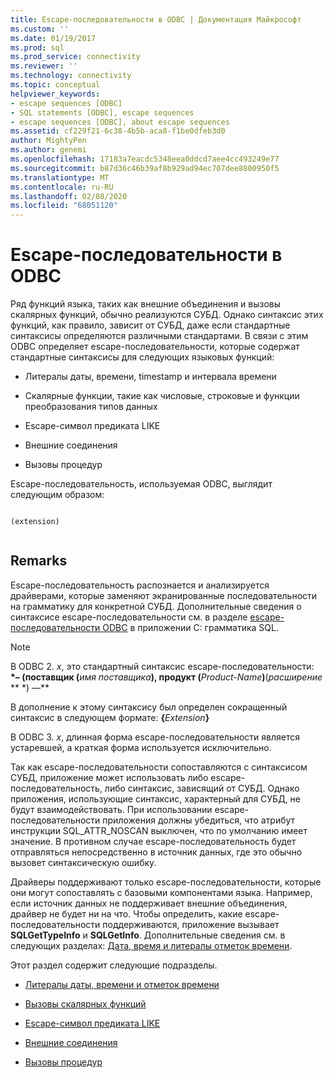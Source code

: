 ```yaml
---
title: Escape-последовательности в ODBC | Документация Майкрософт
ms.custom: ''
ms.date: 01/19/2017
ms.prod: sql
ms.prod_service: connectivity
ms.reviewer: ''
ms.technology: connectivity
ms.topic: conceptual
helpviewer_keywords:
- escape sequences [ODBC]
- SQL statements [ODBC], escape sequences
- escape sequences [ODBC], about escape sequences
ms.assetid: cf229f21-6c38-4b5b-aca8-f1be0dfeb3d0
author: MightyPen
ms.author: genemi
ms.openlocfilehash: 17183a7eacdc5348eea0ddcd7aee4cc493249e77
ms.sourcegitcommit: b87d36c46b39af8b929ad94ec707dee8800950f5
ms.translationtype: MT
ms.contentlocale: ru-RU
ms.lasthandoff: 02/08/2020
ms.locfileid: "68051120"
---
```

# <a name="escape-sequences-in-odbc"></a>Escape-последовательности в ODBC
Ряд функций языка, таких как внешние объединения и вызовы скалярных функций, обычно реализуются СУБД. Однако синтаксис этих функций, как правило, зависит от СУБД, даже если стандартные синтаксисы определяются различными стандартами. В связи с этим ODBC определяет escape-последовательности, которые содержат стандартные синтаксисы для следующих языковых функций:  
  
-   Литералы даты, времени, timestamp и интервала времени  
  
-   Скалярные функции, такие как числовые, строковые и функции преобразования типов данных  
  
-   Escape-символ предиката LIKE  
  
-   Внешние соединения  
  
-   Вызовы процедур  
  
 Escape-последовательность, используемая ODBC, выглядит следующим образом:  
  
```  
  
(extension)  
  
```  
  
## <a name="remarks"></a>Remarks  
 Escape-последовательность распознается и анализируется драйверами, которые заменяют экранированные последовательности на грамматику для конкретной СУБД. Дополнительные сведения о синтаксисе escape-последовательности см. в разделе [escape-последовательности ODBC](../../../odbc/reference/appendixes/odbc-escape-sequences.md) в приложении C: грамматика SQL.  
  
> [!NOTE]  
>  В ODBC 2. *x*, это стандартный синтаксис escape-последовательности: **\*– (поставщик (**_имя поставщика_**), продукт (**_Product-Name_**)**(_расширение_ ** \*) —**  
>   
>  В дополнение к этому синтаксису был определен сокращенный синтаксис в следующем формате: **{**_Extension_**}**  
>   
>  В ODBC 3. *x*, длинная форма escape-последовательности является устаревшей, а краткая форма используется исключительно.  
  
 Так как escape-последовательности сопоставляются с синтаксисом СУБД, приложение может использовать либо escape-последовательность, либо синтаксис, зависящий от СУБД. Однако приложения, использующие синтаксис, характерный для СУБД, не будут взаимодействовать. При использовании escape-последовательности приложения должны убедиться, что атрибут инструкции SQL_ATTR_NOSCAN выключен, что по умолчанию имеет значение. В противном случае escape-последовательность будет отправляться непосредственно в источник данных, где это обычно вызовет синтаксическую ошибку.  
  
 Драйверы поддерживают только escape-последовательности, которые они могут сопоставлять с базовыми компонентами языка. Например, если источник данных не поддерживает внешние объединения, драйвер не будет ни на что. Чтобы определить, какие escape-последовательности поддерживаются, приложение вызывает **SQLGetTypeInfo** и **SQLGetInfo**. Дополнительные сведения см. в следующих разделах: [Дата, время и литералы отметок времени](../../../odbc/reference/develop-app/date-time-and-timestamp-literals.md).  
  
 Этот раздел содержит следующие подразделы.  
  
-   [Литералы даты, времени и отметок времени](../../../odbc/reference/develop-app/date-time-and-timestamp-literals.md)  
  
-   [Вызовы скалярных функций](../../../odbc/reference/develop-app/scalar-function-calls.md)  
  
-   [Escape-символ предиката LIKE](../../../odbc/reference/develop-app/like-predicate-escape-character.md)  
  
-   [Внешние соединения](../../../odbc/reference/develop-app/outer-joins.md)  
  
-   [Вызовы процедур](../../../odbc/reference/develop-app/procedure-calls.md)
